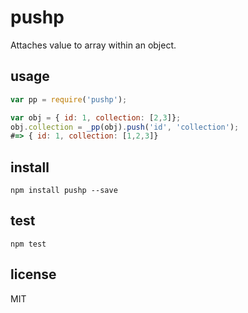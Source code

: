 # pushp 

Attaches value to array within an object.

## usage

``` js
var pp = require('pushp');

var obj = { id: 1, collection: [2,3]};
obj.collection = _pp(obj).push('id', 'collection');
#=> { id: 1, collection: [1,2,3]}
```

## install

```
npm install pushp --save
```

## test

```
npm test
```

## license

MIT


